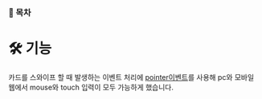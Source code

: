 
### 📄 목차

# 🛠️ 기능

카드를 스와이프 할 때 발생하는 이벤트 처리에 [pointer이벤트](https://developer.mozilla.org/en-US/docs/Web/API/Pointer_events)를 사용해 pc와 모바일 웹에서 mouse와 touch 입력이 모두 가능하게 했습니다.
